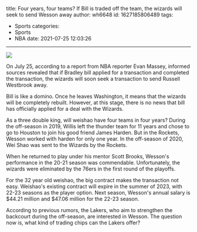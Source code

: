 title: Four years, four teams? If Bill is traded off the team, the wizards will seek to send Wesson away
author: wh6648
id: 1627185806489
tags: 
- Sports
categories: 
- Sports
- NBA
date: 2021-07-25 12:03:26
---
![](https://p2.itc.cn/q_70/images01/20210725/2e50cd75fa724035b7242314152bbb38.jpeg)


On July 25, according to a report from NBA reporter Evan Massey, informed sources revealed that if Bradley bill applied for a transaction and completed the transaction, the wizards will soon seek a transaction to send Russell Westbrook away.

Bill is like a domino. Once he leaves Washington, it means that the wizards will be completely rebuilt. However, at this stage, there is no news that bill has officially applied for a deal with the Wizards.

As a three double king, will weishao have four teams in four years? During the off-season in 2019, Willis left the thunder team for 11 years and chose to go to Houston to join his good friend James Harden. But in the Rockets, Wesson worked with harden for only one year. In the off-season of 2020, Wei Shao was sent to the Wizards by the Rockets.

When he returned to play under his mentor Scott Brooks, Wesson's performance in the 20-21 season was commendable. Unfortunately, the wizards were eliminated by the 76ers in the first round of the playoffs.

For the 32 year old weishao, the big contract makes the transaction not easy. Weishao's existing contract will expire in the summer of 2023, with 22-23 seasons as the player option. Next season, Wesson's annual salary is $44.21 million and $47.06 million for the 22-23 season.

According to previous rumors, the Lakers, who aim to strengthen the backcourt during the off-season, are interested in Wesson. The question now is, what kind of trading chips can the Lakers offer?

